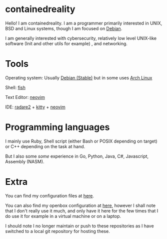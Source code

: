 # containedreality
Hello! I am containedreality. I am a programmer primarily interested in UNIX, BSD and Linux systems,
though I am focused on [Debian](https://debian.org/).

I am generally interested with cybersecurity, relatively low level UNIX-like software (Init and other utils for example)
, and networking.

# Tools
Operating system: Usually [Debian (Stable)](https://debian.org/) but in some uses [Arch Linux](https://archlinux.org)

Shell: [fish](https://fishshell.com/)

Text Editor: [neovim](https://neovim.io/)

IDE: [radare2](https://rada.re/) + [kitty](https://sw.kovidgoyal.net/kitty/) + [neovim](https://neovim.io/)

# Programming languages
I mainly use Ruby, Shell script (either Bash or POSIX depending on target) or C++ depending on the task at hand.

But I also some *some* experience in Go, Python, Java, C#, Javascript, Assembly (NASM).

# Extra
You can find my configuration files at [here](https://github.com/containedreality/configs).

You can also find my openbox configuration at [here](https://github.com/containedreality/openbox-config),
however I shall note that I don't really use it much, and only have it here for the few times that I do use it for example in a virtual machine or on a laptop.

I should note I no longer maintain or push to these repositories as I have switched to a local git repository for hosting these.
